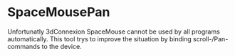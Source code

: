 # SpaceMousePan
Unfortunatly 3dConnexion SpaceMouse cannot be used by all programs automatically. This tool trys to improve the situation by binding scroll-/Pan-commands to the device.
